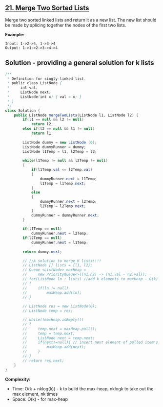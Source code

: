 ## [21. Merge Two Sorted Lists](https://leetcode.com/problems/merge-two-sorted-lists/)

Merge two sorted linked lists and return it as a new list. The new list should be made by splicing together the nodes of the first two lists.

**Example:**
```
Input: 1->2->4, 1->3->4
Output: 1->1->2->3->4->4
```

## Solution -  providing a general solution for k lists
```java
/**
 * Definition for singly-linked list.
 * public class ListNode {
 *     int val;
 *     ListNode next;
 *     ListNode(int x) { val = x; }
 * }
 */
class Solution {
    public ListNode mergeTwoLists(ListNode l1, ListNode l2) {
        if(l1 == null && l2 != null)
            return l2;
        else if(l2 == null && l1 != null)
            return l1;
        
        ListNode dummy = new ListNode (0);
        ListNode dummyRunner = dummy;
        ListNode l1Temp = l1, l2Temp = l2;
        
        while(l1Temp != null && l2Temp != null) 
        {
            if(l1Temp.val <= l2Temp.val)
            {
                dummyRunner.next = l1Temp;
                l1Temp = l1Temp.next;
            } 
            else
            {
                dummyRunner.next = l2Temp;
                l2Temp = l2Temp.next;
            }
            dummyRunner = dummyRunner.next;
        }
        
        if(l1Temp == null)
            dummyRunner.next = l2Temp;
        if(l2Temp == null)
            dummyRunner.next = l1Temp;
        
        return dummy.next;
        
        // //A solution to merge K lists!!!!
        // ListNode [] lists = {l1, l2};
        // Queue <ListNode> maxHeap = 
        //     new PriorityQueue<>((n1,n2) -> (n1.val - n2.val));
        // for(ListNode ln : lists) //add k elements to maxHeap - O(k)
        // { 
        //     if(ln != null)
        //         maxHeap.add(ln);
        // }
        
        // ListNode res = new ListNode(0);
        // ListNode temp = res;

        // while(!maxHeap.isEmpty())
        // {
        //     temp.next = maxHeap.poll();
        //     temp = temp.next;
        //     ListNode next = temp.next;
        //     if(next!=null){ // insert next element of polled item's list to maxHeap
        //         maxHeap.add(next);
        //     }
        // }
        // return res.next;
    }
}
```

**Complexity:**
* Time: O(k + nklog(k)) - k to build the max-heap, nklogk to take out the max element, nk times
* Space: O(k) -  for max-heap